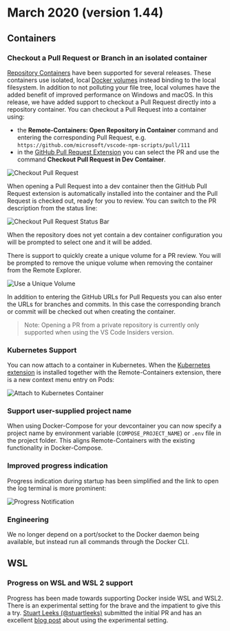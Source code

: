 # March 2020 (version 1.44)

## Containers

### Checkout a Pull Request or Branch in an isolated container

[Repository Containers](https://github.com/microsoft/vscode-docs/blob/master/docs/remote/containers.md#quick-start-open-a-git-repository-in-an-isolated-container-volume) have been supported for several releases.
These containers use isolated, local [Docker volumes](https://docs.docker.com/storage/volumes/) instead binding to the local filesystem. In addition to not polluting your file tree, local volumes have the added benefit of improved performance on Windows and macOS. In this release, we have added support to checkout a Pull Request directly into a repository container. You can checkout a Pull Request into a container using:

- the **Remote-Containers: Open Repository in Container** command and entering the corresponding Pull Request, e.g. `https://github.com/microsoft/vscode-npm-scripts/pull/111`
- in the [GitHub Pull Request Extension](https://marketplace.visualstudio.com/items?itemName=GitHub.vscode-pull-request-github) you can select the PR and use the command **Checkout Pull Request in Dev Container**.

![Checkout Pull Request](images/1_44/checkout-pr.png)

When opening a Pull Request into a dev container then the GitHub Pull Request extension is automatically installed into the container and the Pull Request is checked out, ready for you to review. You can switch to the PR description from the status line:

![Checkout Pull Request Status Bar](images/1_44/checkout-pr-status.png)

When the repository does not yet contain a dev container configuration you will be prompted to select one and it will be added.

There is support to quickly create a unique volume for a PR review. You will be prompted to remove the unique volume when removing the container from the Remote Explorer.

![Use a Unique Volume](images/1_44/checkout-unique.png)

In addition to entering the GitHub URLs for Pull Requests you can also enter the URLs for branches and commits. In this case the corresponding branch or commit will be checked out when creating the container.

>Note: Opening a PR from a private repository is currently only supported when using the VS Code Insiders version.

### Kubernetes Support

You can now attach to a container in Kubernetes. When the [Kubernetes extension](https://marketplace.visualstudio.com/items?itemName=ms-kubernetes-tools.vscode-kubernetes-tools) is installed together with the Remote-Containers extension, there is a new context menu entry on Pods:

![Attach to Kubernetes Container](images/1_44/k8s-attach.png)

### Support user-supplied project name

When using Docker-Compose for your devcontainer you can now specify a project name by environment variable (`COMPOSE_PROJECT_NAME`) or `.env` file in the project folder. This aligns Remote-Containers with the existing functionality in Docker-Compose.

### Improved progress indication

Progress indication during startup has been simplified and the link to open the log terminal is more prominent:

![Progress Notification](images/1_44/devcontainer-progress.png)

### Engineering

We no longer depend on a port/socket to the Docker daemon being available, but instead run all commands through the Docker CLI.

## WSL

### Progress on WSL and WSL 2 support

Progress has been made towards supporting Docker inside WSL and WSL2. There is an experimental setting for the brave and the impatient to give this a try. [Stuart Leeks (@stuartleeks)](https://github.com/stuartleeks) submitted the initial PR and has an excellent [blog post](https://stuartleeks.com/posts/vscode-devcontainers-wsl/) about using the experimental setting.
